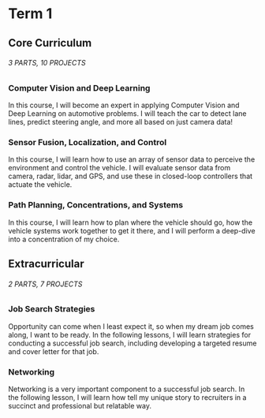 # Term 1

## Core Curriculum
###### 3 PARTS, 10 PROJECTS

### Computer Vision and Deep Learning

In this course, I will become an expert in applying Computer Vision and Deep Learning on automotive problems. I will teach the car to detect lane lines, predict steering angle, and more all based on just camera data!

### Sensor Fusion, Localization, and Control

In this course, I will learn how to use an array of sensor data to perceive the environment and control the vehicle. I will evaluate sensor data from camera, radar, lidar, and GPS, and use these in closed-loop controllers that actuate the vehicle.

### Path Planning, Concentrations, and Systems

In this course, I will learn how to plan where the vehicle should go, how the vehicle systems work together to get it there, and I will perform a deep-dive into a concentration of my choice.

## Extracurricular
###### 2 PARTS, 7 PROJECTS

### Job Search Strategies
Opportunity can come when I least expect it, so when my dream job comes along, I want to be ready. In the following lessons, I will learn strategies for conducting a successful job search, including developing a targeted resume and cover letter for that job.

### Networking
Networking is a very important component to a successful job search. In the following lesson, I will learn how tell my unique story to recruiters in a succinct and professional but relatable way.